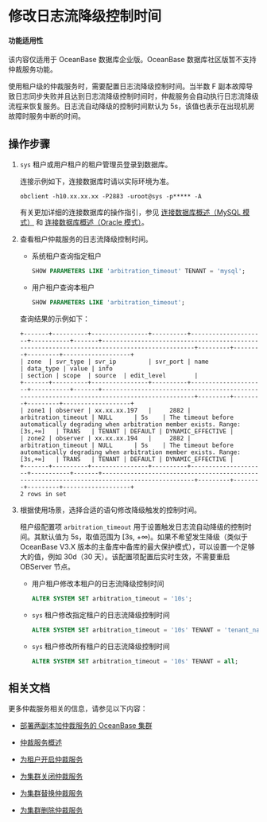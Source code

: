 # 修改日志流降级控制时间

<main id="notice" >
<h4>功能适用性</h4>
<p>该内容仅适用于 OceanBase 数据库企业版。OceanBase 数据库社区版暂不支持仲裁服务功能。</p>
</main>

使用租户级的仲裁服务时，需要配置日志流降级控制时间。当半数 F 副本故障导致日志同步失败并且达到日志流降级控制时间时，仲裁服务会自动执行日志流降级流程来恢复服务。日志流自动降级的控制时间默认为 5s，该值也表示在出现机房故障时服务中断的时间。

## 操作步骤

1. `sys` 租户或用户租户的租户管理员登录到数据库。

   连接示例如下，连接数据库时请以实际环境为准。

   ```shell
   obclient -h10.xx.xx.xx -P2883 -uroot@sys -p***** -A
   ```

   有关更加详细的连接数据库的操作指引，参见 [连接数据库概述（MySQL 模式）](../../../3.develop/1.application-development-of-mysql-mode/1.database-connection-with-client-of-mysql-mode/1.connection-methods-overview-of-mysql-mode.md) 和 [连接数据库概述（Oracle 模式）](../../../3.develop/2.application-development-of-oracle-mode/1.database-connection-of-oracle-mode/1.connection-methods-overview-of-oracle-mode.md)。

2. 查看租户仲裁服务的日志流降级控制时间。

   * 系统租户查询指定租户

      ```sql
      SHOW PARAMETERS LIKE 'arbitration_timeout' TENANT = 'mysql';
      ```

   * 用户租户查询本租户

      ```sql
      SHOW PARAMETERS LIKE 'arbitration_timeout';
      ```

   查询结果的示例如下：

   ```shell
   +-------+----------+----------------+----------+---------------------+-----------+-------+---------------------------------------------------------------------------------------------+---------+--------+---------+-------------------+
   | zone  | svr_type | svr_ip         | svr_port | name                | data_type | value | info                                                                                        | section | scope  | source  | edit_level        |
   +-------+----------+----------------+----------+---------------------+-----------+-------+---------------------------------------------------------------------------------------------+---------+--------+---------+-------------------+
   | zone1 | observer | xx.xx.xx.197   |     2882 | arbitration_timeout | NULL      | 5s    | The timeout before automatically degrading when arbitration member exists. Range: [3s,+∞]   | TRANS   | TENANT | DEFAULT | DYNAMIC_EFFECTIVE |
   | zone2 | observer | xx.xx.xx.194   |     2882 | arbitration_timeout | NULL      | 5s    | The timeout before automatically degrading when arbitration member exists. Range: [3s,+∞]   | TRANS   | TENANT | DEFAULT | DYNAMIC_EFFECTIVE |
   +-------+----------+----------------+----------+---------------------+-----------+-------+---------------------------------------------------------------------------------------------+---------+--------+---------+-------------------+
   2 rows in set
   ```

3. 根据使用场景，选择合适的语句修改降级触发的控制时间。

   租户级配置项 `arbitration_timeout` 用于设置触发日志流自动降级的控制时间。其默认值为 5s，取值范围为 [3s, +∞)。如果不希望发生降级（类似于 OceanBase V3.X 版本的主备库中备库的最大保护模式），可以设置一个足够大的值，例如 30d（30 天）。该配置项配置后实时生效，不需要重启 OBServer 节点。

   * 用户租户修改本租户的日志流降级控制时间

     ```sql
     ALTER SYSTEM SET arbitration_timeout = '10s';
     ```

   * `sys` 租户修改指定租户的日志流降级控制时间

     ```sql
     ALTER SYSTEM SET arbitration_timeout = '10s' TENANT = 'tenant_name';
     ```

   * `sys` 租户修改所有租户的日志流降级控制时间

     ```sql
     ALTER SYSTEM SET arbitration_timeout = '10s' TENANT = all;
     ```

## 相关文档

更多仲裁服务相关的信息，请参见以下内容：

* [部署两副本加仲裁服务的 OceanBase 集群](../../../4.deploy/3.deploy-oceanbase-database-enterprise/4.command-line-deployment/3.deploy-the-oceanbase-cluster-command-line/2.deploy-the-quorum-high-availability-service.md)

* [仲裁服务概述](1.arbitration-service-overview.md)

* [为租户开启仲裁服务](2.enable-the-arbitration-service.md)

* [为集群关闭仲裁服务](3.disable-the-arbitration-service.md)

* [为集群替换仲裁服务](5.replace-the-arbitration-service.md)

* [为集群删除仲裁服务](6.remove-the-arbitration-service.md)
